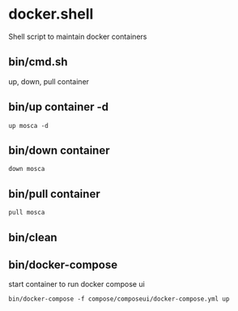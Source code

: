 # docker.shell
Shell script to maintain docker containers

## bin/cmd.sh
up, down, pull container
	
## bin/up container -d
```
up mosca -d
```

## bin/down container
```
down mosca
```

## bin/pull container
```
pull mosca
```

## bin/clean

## bin/docker-compose
start container to run docker compose ui
```
bin/docker-compose -f compose/composeui/docker-compose.yml up
```

